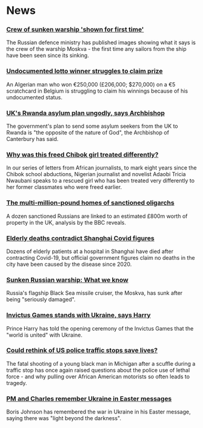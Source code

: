 # News
### [Crew of sunken warship 'shown for first time'](https://www.bbc.com/news/world-europe-61129151)
The Russian defence ministry has published images showing what it says is the crew of the warship Moskva - the first time any sailors from the ship have been seen since its sinking.
### [Undocumented lotto winner struggles to claim prize](https://www.bbc.com/news/world-europe-61120574)
An Algerian man who won €250,000 (£206,000; $270,000) on a €5 scratchcard in Belgium is struggling to claim his winnings because of his undocumented status.
### [UK's Rwanda asylum plan ungodly, says Archbishop](https://www.bbc.com/news/uk-61130841)
The government's plan to send some asylum seekers from the UK to Rwanda is "the opposite of the nature of God", the Archbishop of Canterbury has said.
### [Why was this freed Chibok girl treated differently?](https://www.bbc.com/news/world-africa-61092882)
In our series of letters from African journalists, to mark eight years since the Chibok school abductions, Nigerian journalist and novelist Adaobi Tricia Nwaubani speaks to a rescued girl who has been treated very differently to her former classmates who were freed earlier.
### [The multi-million-pound homes of sanctioned oligarchs](https://www.bbc.com/news/world-europe-61080536)
A dozen sanctioned Russians are linked to an estimated £800m worth of property in the UK, analysis by the BBC reveals. 
### [Elderly deaths contradict Shanghai Covid figures](https://www.bbc.com/news/world-asia-china-61117738)
Dozens of elderly patients at a hospital in Shanghai have died after contracting Covid-19, but official government figures claim no deaths in the city have been caused by the disease since 2020.
### [Sunken Russian warship: What we know](https://www.bbc.com/news/world-europe-61103927)
Russia's flagship Black Sea missile cruiser, the Moskva, has sunk after being "seriously damaged". 
### [Invictus Games stands with Ukraine, says Harry](https://www.bbc.com/news/uk-61127890)
Prince Harry has told the opening ceremony of the Invictus Games that the "world is united" with Ukraine.
### [Could rethink of US police traffic stops save lives?](https://www.bbc.com/news/world-us-canada-61123590)
The fatal shooting of a young black man in Michigan after a scuffle during a traffic stop has once again raised questions about the police use of lethal force - and why pulling over African American motorists so often leads to tragedy.
### [PM and Charles remember Ukraine in Easter messages](https://www.bbc.com/news/uk-61129126)
Boris Johnson has remembered the war in Ukraine in his Easter message, saying there was "light beyond the darkness".
